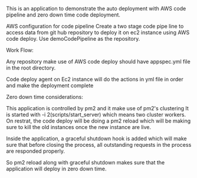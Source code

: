 This is an application to demonstrate the auto deployment with AWS code pipeline and zero down time code deployment.

AWS configuration for code pipeline
Create a two stage code pipe line to access data from git hub repository to deploy it on ec2 instance using AWS code deploy. Use demoCodePipeline as the repository.

Work Flow:

Any repository make use of AWS code deploy should have appspec.yml file in the root directory. 

Code deploy agent on Ec2 instance will do the actions in yml file in order and make the deployment complete

Zero down time considerations:

This application is controlled by pm2 and it make use of pm2's clustering 
It is started with -i 2(scripts/start_server) which means two cluster workers. 
On restrat, the code deploy will be doing a pm2 reload which will be making sure to kill the old instances once the new instance are live.

Inside the application, a graceful shutdown hook is added which will make sure that before closing the process, all outstanding requests in the process are responded properly.

So pm2 reload along with graceful shutdown makes sure that the application will deploy in zero down time.
